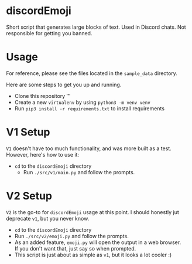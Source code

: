 # discordEmoji

Short script that generates large blocks of text. Used in Discord chats. Not responsible for getting you banned.

# Usage

For reference, please see the files located in the `sample_data` directory.

Here are some steps to get you up and running.

- Clone this repository :tm:
- Create a new `virtualenv` by using `python3 -m venv venv`
- Run `pip3 install -r requirements.txt` to install requirements
# V1 Setup

`V1` doesn't have too much functionality, and was more built as a test. However, here's how to use it:

- `cd` to the `discordEmoji` directory
  - Run `./src/v1/main.py` and follow the prompts.

# V2 Setup

`V2` is the go-to for `discordEmoji` usage at this point. I should honestly jut deprecate `v1`, but you never know.
- `cd` to the `discordEmoji` directory
- Run `./src/v2/emoji.py` and follow the prompts.
- As an added feature, `emoji.py` will open the output in a web browser.  
  If you don't want that, just say so when prompted.
- This script is just about as simple as `v1`, but it looks a lot cooler :)